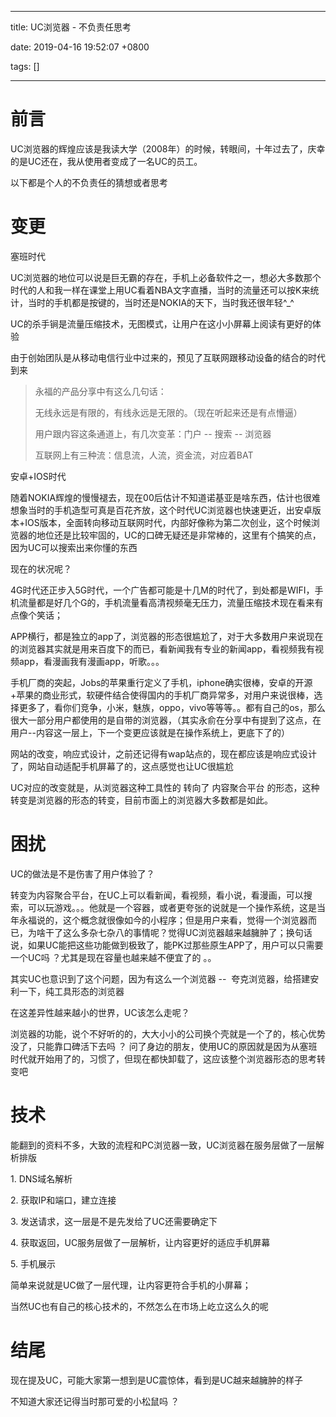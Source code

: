 
---

title: UC浏览器 - 不负责任思考

date: 2019-04-16 19:52:07 +0800

tags: []

---
前言
==

UC浏览器的辉煌应该是我读大学（2008年）的时候，转眼间，十年过去了，庆幸的是UC还在，我从使用者变成了一名UC的员工。

以下都是个人的不负责任的猜想或者思考

变更
==

塞班时代

UC浏览器的地位可以说是巨无霸的存在，手机上必备软件之一，想必大多数那个时代的人和我一样在课堂上用UC看着NBA文字直播，当时的流量还可以按K来统计，当时的手机都是按键的，当时还是NOKIA的天下，当时我还很年轻^\_^

UC的杀手锏是流量压缩技术，无图模式，让用户在这小小屏幕上阅读有更好的体验

由于创始团队是从移动电信行业中过来的，预见了互联网跟移动设备的结合的时代到来

> 永福的产品分享中有这么几句话：
> 
> 无线永远是有限的，有线永远是无限的。（现在听起来还是有点懵逼）
> 
> 用户跟内容这条通道上，有几次变革：门户 -- 搜索 -- 浏览器
> 
> 互联网上有三种流：信息流，人流，资金流，对应着BAT

安卓+IOS时代

随着NOKIA辉煌的慢慢褪去，现在00后估计不知道诺基亚是啥东西，估计也很难想象当时的手机造型可真是百花齐放，这个时代UC浏览器也快速更近，出安卓版本+IOS版本，全面转向移动互联网时代，内部好像称为第二次创业，这个时候浏览器的地位还是比较牢固的，UC的口碑无疑还是非常棒的，这里有个搞笑的点，因为UC可以搜索出来你懂的东西

现在的状况呢？

4G时代还正步入5G时代，一个广告都可能是十几M的时代了，到处都是WIFI，手机流量都是好几个G的，手机流量看高清视频毫无压力，流量压缩技术现在看来有点像个笑话；

APP横行，都是独立的app了，浏览器的形态很尴尬了，对于大多数用户来说现在的浏览器其实就是用来百度下的而已，看新闻我有专业的新闻app，看视频我有视频app，看漫画我有漫画app，听歌。。。

手机厂商的突起，Jobs的苹果重行定义了手机，iphone确实很棒，安卓的开源+苹果的商业形式，软硬件结合使得国内的手机厂商异常多，对用户来说很棒，选择更多了，看你们竞争，小米，魅族，oppo，vivo等等等。。都有自己的os，那么很大一部分用户都使用的是自带的浏览器，（其实永俞在分享中有提到了这点，在用户--内容这一层上，下一个变更应该就是在操作系统上，更底下了的）

网站的改变，响应式设计，之前还记得有wap站点的，现在都应该是响应式设计了，网站自动适配手机屏幕了的，这点感觉也让UC很尴尬

UC对应的改变就是，从浏览器这种工具性的 转向了 内容聚合平台 的形态，这种转变是浏览器的形态的转变，目前市面上的浏览器大多数都是如此。

困扰
==

UC的做法是不是伤害了用户体验了？

转变为内容聚合平台，在UC上可以看新闻，看视频，看小说，看漫画，可以搜索，可以玩游戏。。。他就是一个容器，或者更夸张的说就是一个操作系统，这是当年永福说的，这个概念就很像如今的小程序；但是用户来看，觉得一个浏览器而已，为啥干了这么多杂七杂八的事情呢？觉得UC浏览器越来越臃肿了；换句话说，如果UC能把这些功能做到极致了，能PK过那些原生APP了，用户可以只需要一个UC吗 ？尤其是现在容量也越来越不便宜了的 。。

其实UC也意识到了这个问题，因为有这么一个浏览器 --  夸克浏览器，给搭建安利一下，纯工具形态的浏览器

在这差异性越来越小的世界，UC该怎么走呢？ 

浏览器的功能，说个不好听的的，大大小小的公司换个壳就是一个了的，核心优势没了，只能靠口碑活下去吗 ？ 问了身边的朋友，使用UC的原因就是因为从塞班时代就开始用了的，习惯了，但现在都快卸载了，这应该整个浏览器形态的思考转变吧

技术
==

能翻到的资料不多，大致的流程和PC浏览器一致，UC浏览器在服务层做了一层解析排版

1\. DNS域名解析

2\. 获取IP和端口，建立连接

3\. 发送请求，这一层是不是先发给了UC还需要确定下

4\. 获取返回，UC服务层做了一层解析，让内容更好的适应手机屏幕

5\. 手机展示

简单来说就是UC做了一层代理，让内容更符合手机的小屏幕；

当然UC也有自己的核心技术的，不然怎么在市场上屹立这么久的呢 

结尾
==

现在提及UC，可能大家第一想到是UC震惊体，看到是UC越来越臃肿的样子

不知道大家还记得当时那可爱的小松鼠吗 ？
